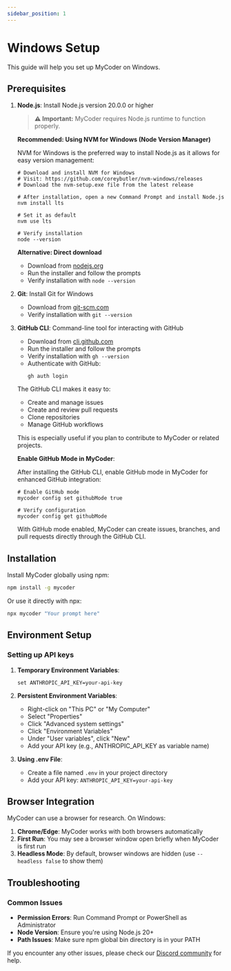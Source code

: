 ```yaml
---
sidebar_position: 1
---
```


# Windows Setup

This guide will help you set up MyCoder on Windows.

## Prerequisites

1. **Node.js**: Install Node.js version 20.0.0 or higher
   
   > **⚠️ Important:** MyCoder requires Node.js runtime to function properly.
   
   **Recommended: Using NVM for Windows (Node Version Manager)**
   
   NVM for Windows is the preferred way to install Node.js as it allows for easy version management:
   
   ```
   # Download and install NVM for Windows
   # Visit: https://github.com/coreybutler/nvm-windows/releases
   # Download the nvm-setup.exe file from the latest release
   
   # After installation, open a new Command Prompt and install Node.js
   nvm install lts
   
   # Set it as default
   nvm use lts
   
   # Verify installation
   node --version
   ```
   
   **Alternative: Direct download**
   - Download from [nodejs.org](https://nodejs.org/)
   - Run the installer and follow the prompts
   - Verify installation with `node --version`

2. **Git**: Install Git for Windows
   - Download from [git-scm.com](https://git-scm.com/download/win)
   - Verify installation with `git --version`

3. **GitHub CLI**: Command-line tool for interacting with GitHub
   - Download from [cli.github.com](https://cli.github.com/)
   - Run the installer and follow the prompts
   - Verify installation with `gh --version`
   - Authenticate with GitHub:
     ```
     gh auth login
     ```
   
   The GitHub CLI makes it easy to:
   - Create and manage issues
   - Create and review pull requests
   - Clone repositories
   - Manage GitHub workflows
   
   This is especially useful if you plan to contribute to MyCoder or related projects.
   
   **Enable GitHub Mode in MyCoder**:
   
   After installing the GitHub CLI, enable GitHub mode in MyCoder for enhanced GitHub integration:
   
   ```
   # Enable GitHub mode
   mycoder config set githubMode true
   
   # Verify configuration
   mycoder config get githubMode
   ```
   
   With GitHub mode enabled, MyCoder can create issues, branches, and pull requests directly through the GitHub CLI.

## Installation

Install MyCoder globally using npm:

```bash
npm install -g mycoder
```

Or use it directly with npx:

```bash
npx mycoder "Your prompt here"
```

## Environment Setup

### Setting up API keys

1. **Temporary Environment Variables**:
   ```
   set ANTHROPIC_API_KEY=your-api-key
   ```

2. **Persistent Environment Variables**:
   - Right-click on "This PC" or "My Computer"
   - Select "Properties"
   - Click "Advanced system settings"
   - Click "Environment Variables"
   - Under "User variables", click "New"
   - Add your API key (e.g., ANTHROPIC_API_KEY as variable name)

3. **Using .env File**:
   - Create a file named `.env` in your project directory
   - Add your API key: `ANTHROPIC_API_KEY=your-api-key`

## Browser Integration

MyCoder can use a browser for research. On Windows:

1. **Chrome/Edge**: MyCoder works with both browsers automatically
2. **First Run**: You may see a browser window open briefly when MyCoder is first run
3. **Headless Mode**: By default, browser windows are hidden (use `--headless false` to show them)

## Troubleshooting

### Common Issues

- **Permission Errors**: Run Command Prompt or PowerShell as Administrator
- **Node Version**: Ensure you're using Node.js 20+
- **Path Issues**: Make sure npm global bin directory is in your PATH

If you encounter any other issues, please check our [Discord community](https://discord.gg/5K6TYrHGHt) for help.